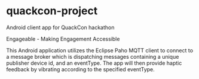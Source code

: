 # quackcon-project
Android client app for QuackCon hackathon

Engageable - Making Engagement Accessible

This Android application utilizes the Eclipse Paho MQTT client to connect to a message broker which is dispatching messages 
containing a unique publisher device id, and an eventType. The app will then provide haptic feedback by vibrating according
to the specified eventType.
